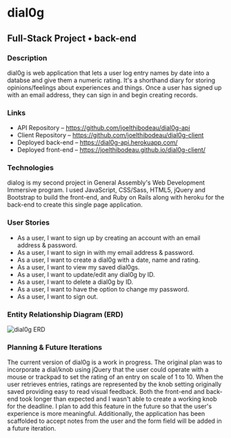 # dial0g #

## Full-Stack Project • back-end ##

### Description ###

dial0g is web application that lets a user log entry names by date into a databse
and give them a numeric rating. It's a shorthand diary for storing opinions/feelings
about experiences and things. Once a user has signed up with an email address, they can
sign in and begin creating records.

### Links ###

* API Repository – https://github.com/joelthibodeau/dial0g-api
* Client Repository – https://github.com/joelthibodeau/dial0g-client
* Deployed back-end – https://dial0g-api.herokuapp.com/
* Deployed front-end – https://joelthibodeau.github.io/dial0g-client/

### Technologies ###

dialog is my second project in General Assembly's Web Development Immersive program.
I used JavaScript, CSS/Sass, HTML5, jQuery and Bootstrap to build the front-end, and
Ruby on Rails along with heroku for the back-end to create this single page application.

### User Stories ###

* As a user, I want to sign up by creating an account with an email address & password.
* As a user, I want to sign in with my email address & password.
* As a user, I want to create a dial0g with a date, name and rating.
* As a user, I want to view my saved dial0gs.
* As a user, I want to update/edit any dial0g by ID.
* As a user, I want to delete a dial0g by ID.
* As a user, I want to have the option to change my password.
* As a user, I want to sign out.

### Entity Relationship Diagram (ERD) ###

![dial0g ERD](https://i.imgur.com/whBXYQV.jpg?1)

### Planning & Future Iterations ###

The current version of dial0g is a work in progress. The original plan was to incorporate
a dial/knob using jQuery that the user could operate with a mouse or trackpad to
set the rating of an entry on scale of 1 to 10. When the user retrieves entries, ratings
are represented by the knob setting originally saved providing easy to read visual feedback.
Both the front-end and back-end took longer than expected and I wasn't able to create a
working knob for the deadline. I plan to add this feature in the future so that the
user's experience is more meaningful. Additionally, the application has been scaffolded to
accept notes from the user and the form field will be added in a future iteration.
